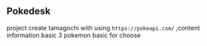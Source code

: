 ## Pokedesk
 
 project create tamagochi with using `https://pokeapi.com/` ,content information basic 3 pokemon basic for choose 

 
